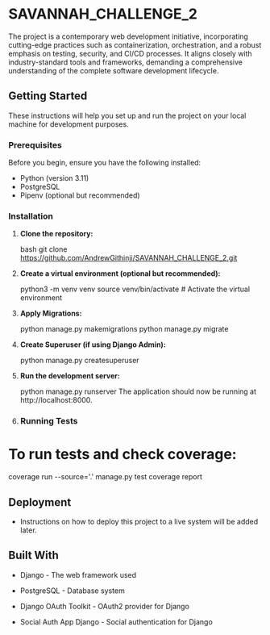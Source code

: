 # SAVANNAH_CHALLENGE_2

The project is a contemporary web development initiative, incorporating cutting-edge practices such as containerization, orchestration, and a robust emphasis on testing, security, and CI/CD processes. It aligns closely with industry-standard tools and frameworks, demanding a comprehensive understanding of the complete software development lifecycle.

## Getting Started

These instructions will help you set up and run the project on your local machine for development purposes.

### Prerequisites

Before you begin, ensure you have the following installed:

- Python (version 3.11)
- PostgreSQL
- Pipenv (optional but recommended)

### Installation

1. **Clone the repository:**

   bash
   git clone https://github.com/AndrewGithinji/SAVANNAH_CHALLENGE_2.git

2. **Create a virtual environment (optional but recommended):**

    python3 -m venv venv
    source venv/bin/activate  # Activate the virtual environment

3. **Apply Migrations:**

    python manage.py makemigrations
    python manage.py migrate

4. **Create Superuser (if using Django Admin):**

    python manage.py createsuperuser

5. **Run the development server:**

    python manage.py runserver
    The application should now be running at http://localhost:8000.

6. ### Running Tests

# To run tests and check coverage:

coverage run --source='.' manage.py test
coverage report

## Deployment

* Instructions on how to deploy this project to a live system will be added later.

## Built With

* Django - The web framework used

* PostgreSQL - Database system

* Django OAuth Toolkit - OAuth2 provider for Django

* Social Auth App Django - Social authentication for Django



